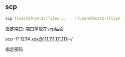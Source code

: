 ## scp

```C
scp [[user@]host1:]file1 ..    [[user@]host2:]file2
```

指定端口: 端口需放在scp后面

scp -P 1234 xxx@111.111.111.111:~/

指定密码